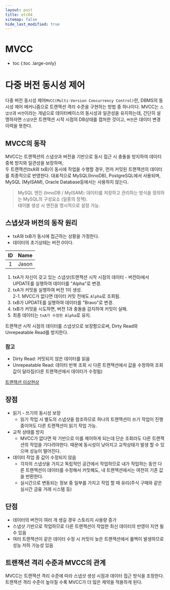 ```yaml
---
layout: post
title: etc04
sitemap: false
hide_last_modified: true
---
```

# MVCC

* toc
{:toc .large-only}

# 다중 버전 동시성 제어
다중 버전 동시성 제어`MVCC(Multi-Version Concurrency Control)`란, DBMS의 동시성 제어 메커니즘으로 트랜잭션 격리 수준을 구현하는 방법 중 하나이다.
MVCC는 `스냅샷`과 `버전`이라는 개념으로 데이터베이스의 동시성과 일관성을 유지하는데, 간단히 설명하자면 `스냅샷`은 트랜잭션 시작 시점의 DB상태를 캡처한 것이고, `버전`은 데이터 변경 이력을 뜻한다.  

## MVCC의 동작
MVCC는 트랜잭션의 스냅샷과 버전을 기반으로 동시 접근 시 충돌을 방지하여 데이터 중복 방지와 일관성을 보장하며,  
두 트랜잭션(txA와 txB)이 동시에 작업을 수행할 경우, 먼저 커밋된 트랜잭션의 데이터를 최종적으로 반영한다.
대표적으로 MySQL(InnoDB), PostgreSQL에서 사용되며, MySQL (MyISAM), Oracle Database등에서는 사용하지 않는다.

> MySQL 엔진 (InnoDB / MyISAM): 데이터를 저장하고 관리하는 방식을 정의하는 MySQL의 구성요소 (일종의 정책).  
> 테이블 생성 시 엔진을 명시적으로 설정 가능.

## 스냅샷과 버전의 동작 원리
-  txA와 txB가 동시에 접근하는 상황을 가정한다.
- 데이터의 초기상태는 버전 0이다.

|ID|Name|
|:--:|:--:|
|1|Jason|

1. txA가 자신이 갖고 있는 스냅샷(트랜잭션 시작 시점의 데이터 - 버전0)에서 UPDATE를 실행하여 데이터를 "Alpha"로 변경.
2. txA가 커밋을 실행하여 버전 1이 생성.  
  2-1. MVCC가 없다면 데이터 커밋 전에도 `Alpha`로 조회됨.
3. txB가 UPDATE를 실행하여 데이터를 "Bravo"로 변경.
4. txB가 커밋을 시도하면, 버전 1과 충돌을 감지하여 커밋이 실패.
5. 최종 데이터는 `txA가 수정한 Alpha`로 유지.

트랜잭션 시작 시점의 데이터를 스냅샷으로 보장함으로써, Dirty Read와 Unrepeatable Read를 방지한다.

### 참고
- Dirty Read: 커밋되지 않은 데이터를 읽음
- Unrepeatable Read: 데이터 반복 조회 시 다른 트랜잭션에서 값을 수정하여 조회 값이 달라짐(다른 트랜잭션에서 데이터가 수정됨)

[트랜잭션 이상현상](https://xxyoonxx.github.io/etc/2024-12-30-etc03/#%EC%A3%BC%EC%9A%94-%ED%8A%B8%EB%9E%9C%EC%9E%AD%EC%85%98-%EC%9D%B4%EC%83%81)

## 장점
- 읽기 - 쓰기의 동시성 보장
  - 읽기 작업 시 별도의 스냅샷을 참조하므로 하나의 트랜잭션이 쓰기 작업이 진행 중이어도 다른 트랜잭션이 읽기 작업 가능.
- 교착 상태를 방지
  - MVCC가 없다면 락 기반으로 이를 제어하게 되는데 단순 조회라도 다른 트랜잭션의 작업을 기다려야한다. 때문에 동시성이 낮아지고 교착상태가 발생 할 수 있으며 성능이 떨어진다.
- 데이터 작업 중 값이 수정되지 않음
  - 각자의 스냅샷을 가지고 독립적인 공간에서 작업하므로 내가 작업하는 동안 다른 트랜잭션이 데이터를 수정해서 커밋해도, 내 트랜잭션에서는 여전히 기존 값을 반환한다.
  - 실시간으로 변동되는 정보 중 일부를 가지고 작업 할 때 유리(주식 구매와 같은 실시간 금융 거래 시스템 등)

## 단점
- 데이터의 버전이 여러 개 생길 경우 스토리지 사용량 증가
- 스냅샷 기반으로 작업하므로 다른 트랜잭션이 작업한 최신 데이터의 반영이 지연 될 수 있음
- 여러 트랜잭션이 같은 데이터 수정 시 커밋이 늦은 트랜잭션에서 롤백이 발생하므로 성능 저하 가능성 있음

## 트랜잭션 격리 수준과 MVCC의 관계
MVCC는 트랜잭션 격리 수준에 따라 스냅샷 생성 시점과 데이터 접근 방식을 조정한다.  
트랜잭션 격리 수준이 높아질 수록 MVCC가 더 많은 제약을 적용하게 된다.